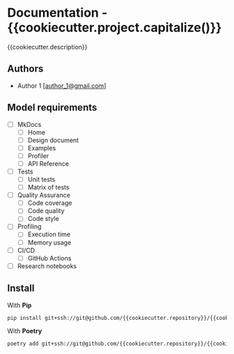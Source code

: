 # Documentation - {{cookiecutter.project.capitalize()}}

{{cookiecutter.description}}

## Authors

- Author 1 [<author_1@gmail.com>]

## Model requirements
- [ ] MkDocs
  - [ ] Home
  - [ ] Design document
  - [ ] Examples
  - [ ] Profiler
  - [ ] API Reference
- [ ] Tests
  - [ ] Unit tests
  - [ ] Matrix of tests
- [ ] Quality Assurance
  - [ ] Code coverage
  - [ ] Code quality
  - [ ] Code style
- [ ] Profiling
  - [ ] Execution time
  - [ ] Memory usage
- [ ] CI/CD
  - [ ] GitHub Actions 
- [ ] Research notebooks

## Install

With **Pip**
```bash
pip install git+ssh://git@github.com/{{cookiecutter.repository}}/{{cookiecutter.project}}@v0.1.0
```

With **Poetry**
```bash
poetry add git+ssh://git@github.com/{{cookiecutter.repository}}/{{cookiecutter.project}}@v0.1.0
```
